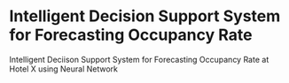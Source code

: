 # Intelligent Decision Support System for Forecasting Occupancy Rate
Intelligent Deciison Support System for Forecasting Occupancy Rate at Hotel X using Neural Network
